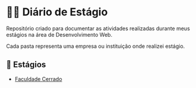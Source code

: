 # 🧑‍💻 Diário de Estágio

Repositório criado para documentar as atividades realizadas durante meus estágios na área de Desenvolvimento Web.

Cada pasta representa uma empresa ou instituição onde realizei estágio.

## 🏢 Estágios
- [Faculdade Cerrado](./faculdade-cerrado/README.md)
